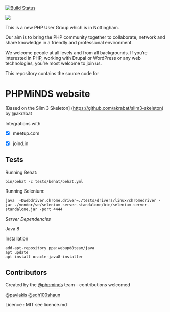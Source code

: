 [![Build Status](https://travis-ci.org/phpminds/website.svg)](https://travis-ci.org/phpminds/website)

![](https://cdn.rawgit.com/phpminds/website/develop/public/imgs/phpminds.svg)

This is a new PHP User Group which is in Nottingham.

Our aim is to bring the PHP community together to collaborate, network and share knowledge in a friendly and professional environment.

We welcome people at all levels and from all backgrounds. If you’re interested in PHP, working with Drupal or WordPress or any web technologies, you’re most welcome to join us.

This repository contains the source code for 

# PHPMiNDS website


[Based on the Slim 3 Skeleton] (https://github.com/akrabat/slim3-skeleton) by @akrabat

Integrations with 

- [x] meetup.com
- [x] joind.in


## Tests

Running Behat:

`bin/behat -c tests/behat/behat.yml `

Running Selenium:

`java  -Dwebdriver.chrome.driver=./tests/drivers/linux/chromedriver -jar ./vendor/se/selenium-server-standalone/bin/selenium-server-standalone.jar -port 4444`

*Server Dependencies*

Java 8

Installation

```
add-apt-repository ppa:webupd8team/java
apt update
apt install oracle-java8-installer
```


## Contributors
Created by the [@phpminds](https://twitter.com/phpminds) team - contributions welcomed

[@pavlakis](https://twitter.com/pavlakis)
[@sdh100shaun](https://twitter.com/sdh100shaun)

Licence :  MIT see licence.md 
